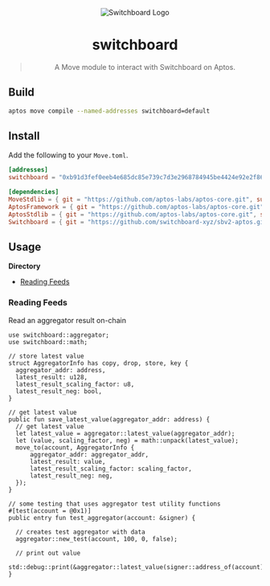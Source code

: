 <div align="center">

![Switchboard Logo](https://github.com/switchboard-xyz/sbv2-core/raw/main/website/static/img/icons/switchboard/avatar.png)

# switchboard

> A Move module to interact with Switchboard on Aptos.

</div>

## Build

```bash
aptos move compile --named-addresses switchboard=default
```

## Install

Add the following to your `Move.toml`.

```toml
[addresses]
switchboard = "0xb91d3fef0eeb4e685dc85e739c7d3e2968784945be4424e92e2f86e2418bf271"

[dependencies]
MoveStdlib = { git = "https://github.com/aptos-labs/aptos-core.git", subdir = "aptos-move/framework/move-stdlib/", rev = "testnet" }
AptosFramework = { git = "https://github.com/aptos-labs/aptos-core.git", subdir = "aptos-move/framework/aptos-framework/", rev = "testnet" }
AptosStdlib = { git = "https://github.com/aptos-labs/aptos-core.git", subdir = "aptos-move/framework/aptos-stdlib/", rev = "testnet" }
Switchboard = { git = "https://github.com/switchboard-xyz/sbv2-aptos.git", subdir = "move/testnet/switchboard/", rev = "main" }
```

## Usage

**Directory**

- [Reading Feeds](#reading-feeds)

### Reading Feeds

Read an aggregator result on-chain

```move
use switchboard::aggregator;
use switchboard::math;

// store latest value
struct AggregatorInfo has copy, drop, store, key {
  aggregator_addr: address,
  latest_result: u128,
  latest_result_scaling_factor: u8,
  latest_result_neg: bool,
}

// get latest value
public fun save_latest_value(aggregator_addr: address) {
  // get latest value
  let latest_value = aggregator::latest_value(aggregator_addr);
  let (value, scaling_factor, neg) = math::unpack(latest_value);
  move_to(account, AggregatorInfo {
      aggregator_addr: aggregator_addr,
      latest_result: value,
      latest_result_scaling_factor: scaling_factor,
      latest_result_neg: neg,
  });
}

// some testing that uses aggregator test utility functions
#[test(account = @0x1)]
public entry fun test_aggregator(account: &signer) {

  // creates test aggregator with data
  aggregator::new_test(account, 100, 0, false);

  // print out value
  std::debug::print(&aggregator::latest_value(signer::address_of(account)));
}
```

